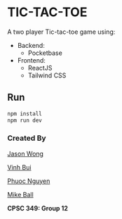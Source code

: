 # TIC-TAC-TOE

A two player Tic-tac-toe game using:

- Backend:
  - Pocketbase
- Frontend:
  - ReactJS
  - Tailwind CSS

## Run

```sh
npm install
npm run dev
```

### Created By

[Jason Wong](https://github.com/jasonw-at-csuf)

[Vinh Bui](https://github.com/VinnyBui)

[Phuoc Nguyen](https://github.com/Phuoc-Nguyen-CS)

[Mike Ball](https://github.com/ColdShaker)

**CPSC 349: Group 12**

